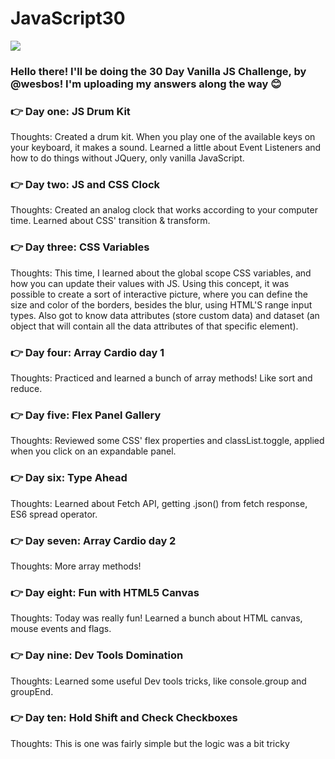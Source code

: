 # JavaScript30

![](https://javascript30.com/images/JS3-social-share.png)

### Hello there! I'll be doing the 30 Day Vanilla JS Challenge, by @wesbos! I'm uploading my answers along the way 😊

### 👉 Day one: JS Drum Kit

Thoughts: Created a drum kit. When you play one of the available keys on your keyboard, it makes a sound. Learned a little about
Event Listeners and how to do things without JQuery, only vanilla JavaScript.

### 👉 Day two: JS and CSS Clock

Thoughts: Created an analog clock that works according to your computer time. Learned about CSS' transition & transform.

### 👉 Day three: CSS Variables

Thoughts: This time, I learned about the global scope CSS variables, and how you can update their values with JS. Using this concept, it was possible to create a sort of interactive picture, where you can define the size and color of the borders, besides the blur, using HTML'S range input types. Also got to know data attributes (store custom data) and dataset (an object that will contain all the data attributes of that specific element).

### 👉 Day four: Array Cardio day 1

Thoughts: Practiced and learned a bunch of array methods! Like sort and reduce.

### 👉 Day five: Flex Panel Gallery

Thoughts: Reviewed some CSS' flex properties and classList.toggle, applied when you click on an expandable panel.

### 👉 Day six: Type Ahead

Thoughts: Learned about Fetch API, getting .json() from fetch response, ES6 spread operator.

### 👉 Day seven: Array Cardio day 2

Thoughts: More array methods!

### 👉 Day eight: Fun with HTML5 Canvas

Thoughts: Today was really fun! Learned a bunch about HTML canvas, mouse events and flags.

### 👉 Day nine: Dev Tools Domination

Thoughts: Learned some useful Dev tools tricks, like console.group and groupEnd.

### 👉 Day ten: Hold Shift and Check Checkboxes

Thoughts: This is one was fairly simple but the logic was a bit tricky
